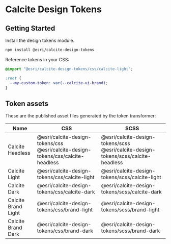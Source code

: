 # Calcite Design Tokens

## Getting Started

Install the design tokens module.

```bash
npm install @esri/calcite-design-tokens
```

Reference tokens in your CSS:

```css
@import "@esri/calcite-design-tokens/css/calcite-light";

:root {
  --my-custom-token: var(--calcite-ui-brand);
}
```

## Token assets

These are the published asset files generated by the token transformer:

| Name                | CSS                                                                              | SCSS                                                                               |
| ------------------- | -------------------------------------------------------------------------------- | ---------------------------------------------------------------------------------- |
| Calcite Headless    | @esri/calcite-design-tokens/css @esri/calcite-design-tokens/css/calcite-headless | @esri/calcite-design-tokens/scss @esri/calcite-design-tokens/scss/calcite-headless |
| Calcite Light       | @esri/calcite-design-tokens/css/calcite-light                                    | @esri/calcite-design-tokens/scss/calcite-light                                     |
| Calcite Dark        | @esri/calcite-design-tokens/css/calcite-dark                                     | @esri/calcite-design-tokens/scss/calcite-dark                                      |
| Calcite Brand Light | @esri/calcite-design-tokens/css/brand-light                                      | @esri/calcite-design-tokens/scss/brand-light                                       |
| Calcite Brand Dark  | @esri/calcite-design-tokens/css/brand-dark                                       | @esri/calcite-design-tokens/scss/brand-dark                                        |